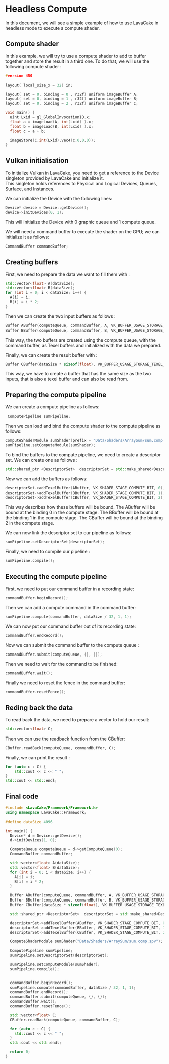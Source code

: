 # Headless Compute

In this document, we will see a simple example of how to use LavaCake in headless mode to execute a compute shader.

## Compute shader

In this example, we will try to use a compute shader to add to buffer together and store the result in a third one.
To do that, we will use the following compute shader : 

```cpp
#version 450

layout( local_size_x = 32) in;

layout( set = 0, binding = 0 , r32f) uniform imageBuffer A;
layout( set = 0, binding = 1 , r32f) uniform imageBuffer B;
layout( set = 0, binding = 2 , r32f) uniform imageBuffer C;

void main() {
  uint Lxid = gl_GlobalInvocationID.x;
  float a = imageLoad(A, int(Lxid) ).x;
  float b = imageLoad(B, int(Lxid) ).x;
  float c = a + b;

  imageStore(C,int(Lxid),vec4(c,0,0,0)); 
}
```

## Vulkan initialisation

To initialize Vulkan in LavaCake, you need to get a reference to the Device singleton provided by LavaCake and initialize it.\
This singleton holds references to Physical and Logical Devices, Queues, Surface, and Instances.

We can initialize the Device with the following lines:
```cpp
Device* device = Device::getDevice();
device->initDevices(0, 1);
```
This will initialize the Device with 0 graphic queue and 1 compute queue.

We will need a command buffer to execute the shader on the GPU; we can initialize it as follows: 
```cpp
CommandBuffer commandBuffer;
```

## Creating buffers

First, we need to prepare the data we want to fill them with : 
```cpp
std::vector<float> A(dataSize);
std::vector<float> B(dataSize);
for (int i = 0; i < dataSize; i++) {
  A[i] = i;
  B[i] = i * 2;
}
```

Then we can create the two input buffers as follows :
```cpp
Buffer ABuffer(computeQueue, commandBuffer, A, VK_BUFFER_USAGE_STORAGE_TEXEL_BUFFER_BIT);
Buffer BBuffer(computeQueue, commandBuffer, B, VK_BUFFER_USAGE_STORAGE_TEXEL_BUFFER_BIT);
```
This way, the two buffers are created using the compute queue, with the command buffer, as Texel buffers and initialized with the data we prepared. 

Finally, we can create the result buffer with :
```cpp
Buffer CBuffer(dataSize * sizeof(float), VK_BUFFER_USAGE_STORAGE_TEXEL_BUFFER_BIT | VK_BUFFER_USAGE_TRANSFER_SRC_BIT);
```
This way, we have to create a buffer that has the same size as the two inputs, that is also a texel buffer and can also be read from.


## Preparing the compute pipeline

We can create a compute pipeline as follows: 
```cpp
 ComputePipeline sumPipeline;
```

Then we can load and bind the compute shader to the compute pipeline as follows:
```cpp
ComputeShaderModule sumShader(prefix + "Data/Shaders/ArraySum/sum.comp.spv");
sumPipeline.setComputeModule(sumShader);
```

To bind the buffers to the compute pipeline, we need to create a descriptor set.
We can create one as follows : 
```cpp
std::shared_ptr <DescriptorSet>  descriptorSet = std::make_shared<DescriptorSet>();
```

Now we can add the buffers as follows:
```cpp
descriptorSet->addTexelBuffer(ABuffer, VK_SHADER_STAGE_COMPUTE_BIT, 0);
descriptorSet->addTexelBuffer(BBuffer, VK_SHADER_STAGE_COMPUTE_BIT, 1);
descriptorSet->addTexelBuffer(CBuffer, VK_SHADER_STAGE_COMPUTE_BIT, 2);
```

This way describes how these buffers will be bound.
The ABuffer will be bound at the binding 0 in the compute stage.
The BBuffer will be bound at the binding 1 in the compute stage.
The CBuffer will be bound at the binding 2 in the compute stage.

We can now link the descriptor set to our pipeline as follows:
```cpp
sumPipeline.setDescriptorSet(descriptorSet);
```

Finally, we need to compile our pipeline :
```cpp
sumPipeline.compile();
```

## Executing the compute pipeline

First, we need to put our command buffer in a recording state:
```cpp
commandBuffer.beginRecord();
```

Then we can add a compute command in the command buffer: 
```cpp
sumPipeline.compute(commandBuffer, dataSize / 32, 1, 1);
```

We can now put our command buffer out of its recording state:
```cpp
commandBuffer.endRecord();
```

Now we can submit the command buffer to the compute queue : 
```cpp
commandBuffer.submit(computeQueue, {}, {});
```

Then we need to wait for the command to be finished:

```cpp
commandBuffer.wait();
```

Finally we need to reset the fence in the command buffer:
```cpp
commandBuffer.resetFence();
```

## Reding back the data

To read back the data, we need to prepare a vector to hold our result:
```cpp
std::vector<float> C;
```

Then we can use the readback function from the CBuffer: 
```cpp
CBuffer.readBack(computeQueue, commandBuffer, C);
```

Finally, we can print the result : 
```cpp
for (auto c : C) {
    std::cout << c << " ";
}
std::cout << std::endl;
```

## Final code
```cpp
#include <LavaCake/Framework/Framework.h>
using namespace LavaCake::Framework;

#define dataSize 4096

int main() {
  Device* d = Device::getDevice();
  d->initDevices(1, 0);

  ComputeQueue computeQueue = d->getComputeQueue(0);
  CommandBuffer commandBuffer;

  std::vector<float> A(dataSize);
  std::vector<float> B(dataSize);
  for (int i = 0; i < dataSize; i++) {
    A[i] = i;
    B[i] = i * 2;
  }

  Buffer ABuffer(computeQueue, commandBuffer, A, VK_BUFFER_USAGE_STORAGE_TEXEL_BUFFER_BIT);
  Buffer BBuffer(computeQueue, commandBuffer, B, VK_BUFFER_USAGE_STORAGE_TEXEL_BUFFER_BIT);
  Buffer CBuffer(dataSize * sizeof(float), VK_BUFFER_USAGE_STORAGE_TEXEL_BUFFER_BIT| VK_BUFFER_USAGE_TRANSFER_SRC_BIT);

  std::shared_ptr <DescriptorSet>  descriptorSet = std::make_shared<DescriptorSet>();

  descriptorSet->addTexelBuffer(ABuffer, VK_SHADER_STAGE_COMPUTE_BIT, 0);
  descriptorSet->addTexelBuffer(BBuffer, VK_SHADER_STAGE_COMPUTE_BIT, 1);
  descriptorSet->addTexelBuffer(CBuffer, VK_SHADER_STAGE_COMPUTE_BIT, 2);

  ComputeShaderModule sumShader("Data/Shaders/ArraySum/sum.comp.spv");
  
  ComputePipeline sumPipeline;
  sumPipeline.setDescriptorSet(descriptorSet);

  sumPipeline.setComputeModule(sumShader);
  sumPipeline.compile();


  commandBuffer.beginRecord();
  sumPipeline.compute(commandBuffer, dataSize / 32, 1, 1);
  commandBuffer.endRecord();
  commandBuffer.submit(computeQueue, {}, {});
  commandBuffer.wait();
  commandBuffer.resetFence();

  std::vector<float> C;
  CBuffer.readBack(computeQueue, commandBuffer, C);

  for (auto c : C) {
    std::cout << c << " ";
  }
  std::cout << std::endl;

  return 0;
}
```
